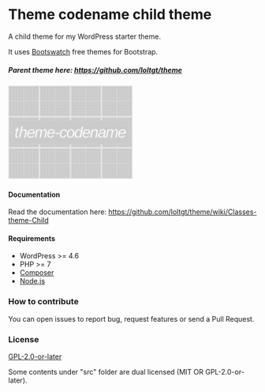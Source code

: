 # Theme codename child theme

A child theme for my WordPress starter theme.

It uses [Bootswatch](https://bootswatch.com/) free themes for Bootstrap.

##### Parent theme here: https://github.com/loltgt/theme

<img src="screenshot.png" alt="Theme codename child theme" width="50%" />


#### Documentation

Read the documentation here: https://github.com/loltgt/theme/wiki/Classes-theme-Child


#### Requirements

* WordPress >= 4.6
* PHP >= 7
* [Composer](https://getcomposer.org/)
* [Node.js](https://nodejs.org/)


### How to contribute

You can open issues to report bug, request features or send a Pull Request.


### License

[GPL-2.0-or-later](LICENSE)

Some contents under "src" folder are dual licensed (MIT OR GPL-2.0-or-later).
